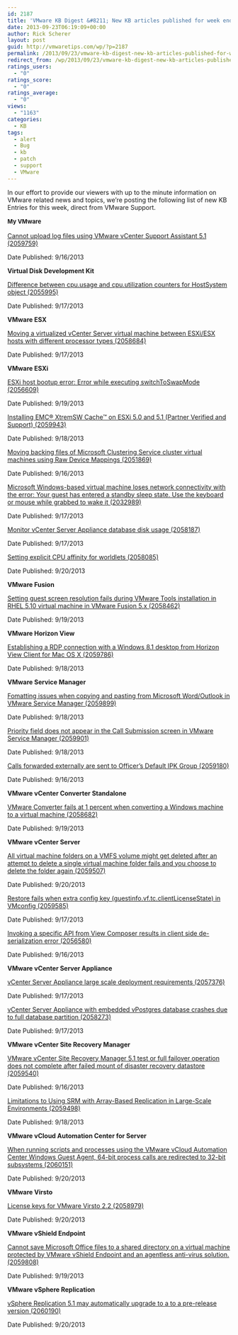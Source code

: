 ```yaml
---
id: 2187
title: 'VMware KB Digest &#8211; New KB articles published for week ending 9/21/13'
date: 2013-09-23T06:19:09+00:00
author: Rick Scherer
layout: post
guid: http://vmwaretips.com/wp/?p=2187
permalink: /2013/09/23/vmware-kb-digest-new-kb-articles-published-for-week-ending-92113/
redirect_from: /wp/2013/09/23/vmware-kb-digest-new-kb-articles-published-for-week-ending-92113/
ratings_users:
  - "0"
ratings_score:
  - "0"
ratings_average:
  - "0"
views:
  - "1163"
categories:
  - KB
tags:
  - alert
  - Bug
  - kb
  - patch
  - support
  - VMware
---
```

In our effort to provide our viewers with up to the minute information on VMware related news and topics, we&#8217;re posting the following list of new KB Entries for this week, direct from VMware Support.



<strong style="font-size: 13px; line-height: 19px;">My VMware</strong>
  
[Cannot upload log files using VMware vCenter Support Assistant 5.1 (2059759)](http://kb.vmware.com/kb/2059759)
  
Date Published: 9/16/2013

**Virtual Disk Development Kit**
  
[Difference between cpu.usage and cpu.utilization counters for HostSystem object (2055995)](http://kb.vmware.com/kb/2055995)
  
Date Published: 9/17/2013

**VMware ESX**
  
[Moving a virtualized vCenter Server virtual machine between ESXi/ESX hosts with different processor types (2058684)](http://kb.vmware.com/kb/2058684)
  
Date Published: 9/17/2013

**VMware ESXi**
  
[ESXi host bootup error: Error while executing switchToSwapMode (2056609)](http://kb.vmware.com/kb/2056609)
  
Date Published: 9/19/2013
  
[Installing EMC® XtremSW Cache™ on ESXi 5.0 and 5.1 (Partner Verified and Support) (2059943)](http://kb.vmware.com/kb/2059943)
  
Date Published: 9/18/2013
  
[Moving backing files of Microsoft Clustering Service cluster virtual machines using Raw Device Mappings (2051869)](http://kb.vmware.com/kb/2051869)
  
Date Published: 9/16/2013
  
[Microsoft Windows-based virtual machine loses network connectivity with the error: Your guest has entered a standby sleep state. Use the keyboard or mouse while grabbed to wake it (2032989)](http://kb.vmware.com/kb/2032989)
  
Date Published: 9/17/2013
  
[Monitor vCenter Server Appliance database disk usage (2058187)](http://kb.vmware.com/kb/2058187)
  
Date Published: 9/17/2013
  
[Setting explicit CPU affinity for worldlets (2058085)](http://kb.vmware.com/kb/2058085)
  
Date Published: 9/20/2013

**VMware Fusion**
  
[Setting guest screen resolution fails during VMware Tools installation in RHEL 5.10 virtual machine in VMware Fusion 5.x (2058462)](http://kb.vmware.com/kb/2058462)
  
Date Published: 9/19/2013

**VMware Horizon View**
  
[Establishing a RDP connection with a Windows 8.1 desktop from Horizon View Client for Mac OS X (2059786)](http://kb.vmware.com/kb/2059786)
  
Date Published: 9/18/2013

**VMware Service Manager**
  
[Fomatting issues when copying and pasting from Microsoft Word/Outlook in VMware Service Manager (2059899)](http://kb.vmware.com/kb/2059899)
  
Date Published: 9/18/2013
  
[Priority field does not appear in the Call Submission screen in VMware Service Manager (2059901)](http://kb.vmware.com/kb/2059901)
  
Date Published: 9/18/2013
  
[Calls forwarded externally are sent to Officer’s Default IPK Group (2059180)](http://kb.vmware.com/kb/2059180)
  
Date Published: 9/16/2013

**VMware vCenter Converter Standalone**
  
[VMware Converter fails at 1 percent when converting a Windows machine to a virtual machine (2058682)](http://kb.vmware.com/kb/2058682)
  
Date Published: 9/19/2013

**VMware vCenter Server**
  
[All virtual machine folders on a VMFS volume might get deleted after an attempt to delete a single virtual machine folder fails and you choose to delete the folder again (2059507)](http://kb.vmware.com/kb/2059507)
  
Date Published: 9/20/2013
  
[Restore fails when extra config key (guestinfo.vf.tc.clientLicenseState) in VMconfig (2059585)](http://kb.vmware.com/kb/2059585)
  
Date Published: 9/17/2013
  
[Invoking a specific API from View Composer results in client side de-serialization error (2056580)](http://kb.vmware.com/kb/2056580)
  
Date Published: 9/16/2013

**VMware vCenter Server Appliance**
  
[vCenter Server Appliance large scale deployment requirements (2057376)](http://kb.vmware.com/kb/2057376)
  
Date Published: 9/17/2013
  
[vCenter Server Appliance with embedded vPostgres database crashes due to full database partition (2058273)](http://kb.vmware.com/kb/2058273)
  
Date Published: 9/17/2013

**VMware vCenter Site Recovery Manager**
  
[VMware vCenter Site Recovery Manager 5.1 test or full failover operation does not complete after failed mount of disaster recovery datastore (2059540)](http://kb.vmware.com/kb/2059540)
  
Date Published: 9/16/2013
  
[Limitations to Using SRM with Array-Based Replication in Large-Scale Environments (2059498)](http://kb.vmware.com/kb/2059498)
  
Date Published: 9/18/2013

**VMware vCloud Automation Center for Server**
  
[When running scripts and processes using the VMware vCloud Automation Center Windows Guest Agent, 64-bit process calls are redirected to 32-bit subsystems (2060151)](http://kb.vmware.com/kb/2060151)
  
Date Published: 9/20/2013

**VMware Virsto**
  
[License keys for VMware Virsto 2.2 (2058979)](http://kb.vmware.com/kb/2058979)
  
Date Published: 9/20/2013

**VMware vShield Endpoint**
  
[Cannot save Microsoft Office files to a shared directory on a virtual machine protected by VMware vShield Endpoint and an agentless anti-virus solution. (2059808)](http://kb.vmware.com/kb/2059808)
  
Date Published: 9/19/2013

**VMware vSphere Replication**
  
[vSphere Replication 5.1 may automatically upgrade to a to a pre-release version (2060190)](http://kb.vmware.com/kb/2060190)
  
Date Published: 9/20/2013